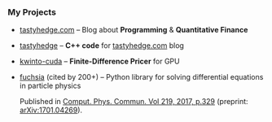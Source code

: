 ### My Projects

- [tastyhedge.com](https://tastyhedge.com) – Blog about **Programming** & **Quantitative Finance**

- [tastyhedge](https://github.com/gituliar/tastyhedge) – **C++ code** for [tastyhedge.com](https://tatsyhedge.com) blog

- [kwinto-cuda](https://github.com/gituliar/kwinto-cuda) – **Finite-Difference Pricer** for GPU

- [fuchsia](https://github.com/gituliar/fuchsia) (cited by 200+) – Python library for solving differential equations in particle physics

  Published in
  [Comput. Phys. Commun. Vol 219, 2017, p.329](http://www.sciencedirect.com/science/article/pii/S0010465517301340)
  (preprint: [arXiv:1701.04269](http://arxiv.org/abs/arXiv:1701.04269)).

<!--
**gituliar/gituliar** is a ✨ _special_ ✨ repository because its `README.md` (this file) appears on your GitHub profile.

Here are some ideas to get you started:

- 🔭 I’m currently working on ...
- 🌱 I’m currently learning ...
- 👯 I’m looking to collaborate on ...
- 🤔 I’m looking for help with ...
- 💬 Ask me about ...
- 📫 How to reach me: ...
- 😄 Pronouns: ...
- ⚡ Fun fact: ...
-->
